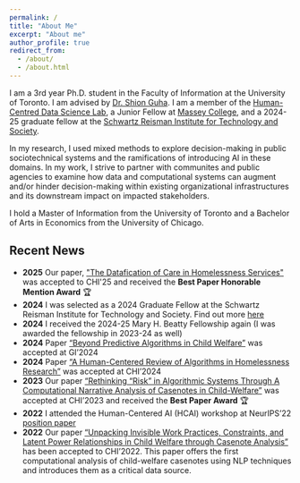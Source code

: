 ```yaml
---
permalink: /
title: "About Me"
excerpt: "About me"
author_profile: true
redirect_from: 
  - /about/
  - /about.html
---
```


I am a 3rd year Ph.D. student in the Faculty of Information at the University of Toronto. I am advised by [Dr. Shion Guha](https://shionguha.ca). I am a member of the [Human-Centred Data Science Lab](https://hcds-uoft.ca), a Junior Fellow at [Massey College](https://www.masseycollege.ca), and a 2024-25 graduate fellow at the [Schwartz Reisman Institute for Technology and Society](https://srinstitute.utoronto.ca). 

In my research, I used mixed methods to explore decision-making in public sociotechnical systems and the ramifications of introducing AI in these domains. In my work, I strive to partner with communites and public agencies to examine how data and computational systems can augment and/or hinder decision-making within existing organizational infrastructures and its downstream impact on impacted stakeholders. 

I hold a Master of Information from the University of Toronto and a Bachelor of Arts in Economics from the University of Chicago. 

## Recent News
- **2025** Our paper, ["The Datafication of Care in Homelessness Services"](https://erinamoon.github.io/files/chi25.pdf) was accepted to CHI'25 and received the **Best Paper Honorable Mention Award** 🏆
- **2024** I was selected as a 2024 Graduate Fellow at the Schwartz Reisman Institute for Technology and Society. Find out more [here](https://srinstitute.utoronto.ca/news/sri-announces-2024-fellowship-recipients)
- **2024** I received the 2024-25 Mary H. Beatty Fellowship again (I was awarded the fellowship in 2023-24 as well)
- **2024** Paper [“Beyond Predictive Algorithms in Child Welfare”](https://erinamoon.github.io/files/beyondpredictive.pdf) was accepted at GI’2024 
- **2024** Paper [“A Human-Centered Review of Algorithms in Homelessness Research”](https://erinamoon.github.io/files/humancentredreview.pdf) was accepted at CHI’2024
- **2023** Our paper [“Rethinking “Risk” in Algorithmic Systems Through A Computational Narrative Analysis of Casenotes in Child-Welfare”](https://erinamoon.github.io/files/rethinkingrisk.pdf) was accepted at CHI’2023 and received the **Best Paper Award** 🏆
- **2022** I attended the Human-Centered AI (HCAI) workshop at NeurIPS’22 [position paper](https://erinamoon.github.io/files/Future_for_AIGovernance.pdf)
- **2022** Our paper [“Unpacking Invisible Work Practices, Constraints, and Latent Power Relationships in Child Welfare through Casenote Analysis”](https://erinamoon.github.io/files/unpacking.pdf) has been accepted to CHI’2022. This paper offers the first computational analysis of child-welfare casenotes using NLP techniques and introduces them as a critical data source.
